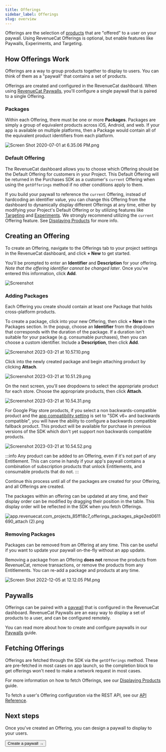```yaml
---
title: Offerings
sidebar_label: Offerings
slug: overview
---
```


Offerings are the selection of [products](/offerings/products-overview) that are "offered" to a user on your paywall. Using RevenueCat Offerings is optional, but enable features like Paywalls, Experiments, and Targeting.

<YouTubeEmbed videoId="QxHeZiW4KCA" title="RevenueCat Products, Offerings, and Entitlements Explained" />

## How Offerings Work

Offerings are a way to group products together to display to users. You can think of them as a "paywall" that contains a set of products.

Offerings are created and configured in the RevenueCat dashboard. When using [RevenueCat Paywalls](/tools/paywalls), you'll configure a single paywall that is paired to a single Offering.

### Packages

Within each Offering, there must be one or more **Packages**. Packages are simply a group of equivalent products across iOS, Android, and web. If your app is available on multiple platforms, then a Package would contain all of the equivalent product identifiers from each platform.

![](/images/c4f0b08-Screen_Shot_2020-07-01_at_6.35.06_PM_bebc522b7112c8d3fe6a4549256ba588.png "Screen Shot 2020-07-01 at 6.35.06 PM.png")

### Default Offering

The RevenueCat dashboard allows you to choose which Offering should be the Default Offering for customers in your Project. This Default Offering will be returned in the Purchases SDK as a customer's `current` Offering when using the `getOfferings` method if no other conditions apply to them.

If you build your paywall to reference the `current` Offering, instead of hardcoding an identifier value, you can change this Offering from the dashboard to dynamically display different Offerings at any time, either by modifying your Project's Default Offering or by utilizing features like [Targeting](https://www.revenuecat.com/docs/tools/targeting) and [Experiments](https://www.revenuecat.com/docs/tools/targeting). We strongly recommend utilizing the `current` Offering feature. See [Displaying Products](/getting-started/displaying-products) for more info.

## Creating an Offering

To create an Offering, navigate to the Offerings tab to your project settings in the RevenueCat dashboard, and click **+ New** to get started.

You'll be prompted to enter an **Identifier** and **Description** for your offering. _Note that the offering identifier cannot be changed later_. Once you've entered this information, click **Add**.

![Screenshot](/images/7508f4b-Screenshot_2023-12-05_at_10.17.25_PM_4a7403e5b880248ab9c00c129c89edd6.png)

### Adding Packages

Each Offering you create should contain at least one Package that holds cross-platform products.

To create a package, click into your new Offering, then click **+ New** in the Packages section. In the popup, choose an **Identifier** from the dropdown that corresponds with the duration of the package. If a duration isn't suitable for your package (e.g. consumable purchases), then you can choose a custom identifier. Include a **Description**, then click **Add**.

![](/images/f416859-Screenshot_2023-03-21_at_10.57.10_dc01f310276ab6c27a087da90a72a782.png "Screenshot 2023-03-21 at 10.57.10.png")

Click into the newly created package and begin attaching product by clicking **Attach**.

![](/images/0c981f7-Screenshot_2023-03-21_at_10.51.29_6b599e6b850c5fc7ef2631a5adec12e9.png "Screenshot 2023-03-21 at 10.51.29.png")

On the next screen, you'll see dropdowns to select the appropriate product for each store. Choose the appropriate products, then click **Attach**.

![](/images/9bad7ea-Screenshot_2023-03-21_at_10.54.31_7ebbf8f6f7f03c93fc30178ec082fffd.png "Screenshot 2023-03-21 at 10.54.31.png")

For Google Play store products, if you select a non backwards-compatible product and the [app compatibility setting](/getting-started/entitlements/google-subscriptions-and-backwards-compatibility) is set to "SDK v6+ and backwards compatible", you will have the ability to configure a backwards compatible fallback product. This product will be available for purchase in previous versions of the SDK which don't yet support non backwards compatible products.

![](/images/fba3a35-Screenshot_2023-03-21_at_10.54.52_499e0d4c200876ac2fb91f6174911865.png "Screenshot 2023-03-21 at 10.54.52.png")

:::info
Any product can be added to an Offering, even if it's not part of any Entitlement. This can come in handy if your app's paywall contains a combination of subscription products that unlock Entitlements, and consumable products that do not.
:::

Continue this process until all of the packages are created for your Offering, and all Offerings are created.

The packages within an offering can be updated at any time, and their display order can be modified by dragging their position in the table. This display order will be reflected in the SDK when you fetch Offerings.

![](/images/de814f7-app.revenuecat.com_projects_85ff18c7_offerings_packages_pkge2ed0611690_attach_2_a52581f352630063980b5d583618970a.png "app.revenuecat.com_projects_85ff18c7_offerings_packages_pkge2ed0611690_attach (2).png")

### Removing Packages

Packages can be removed from an Offering at any time. This can be useful if you want to update your paywall on-the-fly without an app update.

Removing a package from an Offering **does not** remove the products from RevenueCat, remove transactions, or remove the products from any Entitlements. You can re-add a package and products at any time.

![](/images/dff40c4-Screen_Shot_2022-12-05_at_12.12.05_PM_8a4763f6533fdd43a377809bc374da70.png "Screen Shot 2022-12-05 at 12.12.05 PM.png")

## Paywalls

Offerings can be paired with a [paywall](/tools/paywalls) that is configured in the RevenueCat dashboard. RevenueCat Paywalls are an easy way to display a set of products to a user, and can be configured remotely.

You can read more about how to create and configure paywalls in our [Paywalls](/tools/paywalls) guide.

## Fetching Offerings

Offerings are fetched through the SDK via the `getOfferings` method. These are pre-fetched in most cases on app launch, so the completion block to get offerings won't need to make a network request in most cases.

For more information on how to fetch Offerings, see our [Displaying Products](/getting-started/displaying-products) guide.

To fetch a user's Offering configuration via the REST API, see our [API Reference](/api-v1#tag/offerings/operation/get-offerings).

## Next steps

Once you've created an Offering, you can design a paywall to display to your users.

<Button href="/docs/tools/paywalls">Create a paywall →</Button>
